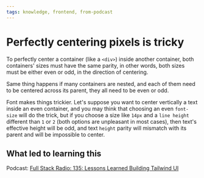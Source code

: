 ```yaml
---
tags: knowledge, frontend, from-podcast
---
```


# Perfectly centering pixels is tricky

To perfectly center a container (like a `<div>`) inside another container, both containers' sizes must have the same parity, in other words, both sizes must be either even or odd, in the direction of centering.

Same thing happens if many containers are nested, and each of them need to be centered across its parent, they all need to be even or odd.

Font makes things trickier. Let's suppose you want to center vertically a text inside an even container, and you may think that choosing an even `font-size` will do the trick, but if you choose a size like `14px` and a `line height` different than `1` or `2` (both options are unpleasant in most cases), then text's effective height will be odd, and text `height` parity will mismatch with its parent and will be impossible to center.

## What led to learning this

Podcast: [Full Stack Radio: 135: Lessons Learned Building Tailwind UI](https://fullstackradio.com/episodes/135-e8c69ea6)
